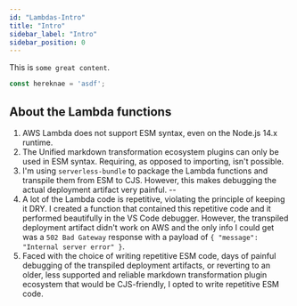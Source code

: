 ```yaml
---
id: "Lambdas-Intro"
title: "Intro"
sidebar_label: "Intro"
sidebar_position: 0
---
```


This is `some great content`.

```js
const hereknae = 'asdf';
```

## About the Lambda functions

1. AWS Lambda does not support ESM syntax, even on the Node.js 14.x runtime.
1. The Unified markdown transformation ecosystem plugins can only be used in
	ESM syntax. Requiring, as opposed to importing, isn't possible.
1. I'm using `serverless-bundle` to package the Lambda functions and transpile
	them from ESM to CJS. However, this makes debugging the actual deployment
	artifact very painful.
--
1. A lot of the Lambda code is repetitive, violating the principle of keeping
	it DRY. I created a function that contained this repetitive code and it
	performed beautifully in the VS Code debugger. However, the transpiled
	deployment artifact didn't work on AWS and the only info I could get was a
	`502 Bad Gateway` response with a payload of
	`{ "message": "Internal server error" }`.
1. Faced with the choice of writing repetitive ESM code, days of painful debugging
	of the transpiled deployment artifacts, or reverting to an older, less
	supported and reliable markdown transformation plugin ecosystem that would
	be CJS-friendly, I opted to write repetitive ESM code.
